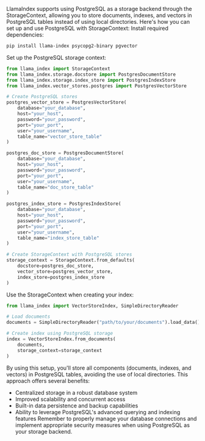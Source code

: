 LlamaIndex supports using PostgreSQL as a storage backend through the StorageContext, allowing you to store documents, indexes, and vectors in PostgreSQL tables instead of using local directories. Here's how you can set up and use PostgreSQL with StorageContext:
Install required dependencies:

```bash
pip install llama-index psycopg2-binary pgvector
```
Set up the PostgreSQL storage context:

```python
from llama_index import StorageContext
from llama_index.storage.docstore import PostgresDocumentStore
from llama_index.storage.index_store import PostgresIndexStore
from llama_index.vector_stores.postgres import PostgresVectorStore

# Create PostgreSQL stores
postgres_vector_store = PostgresVectorStore(
    database="your_database",
    host="your_host",
    password="your_password",
    port="your_port",
    user="your_username",
    table_name="vector_store_table"
)

postgres_doc_store = PostgresDocumentStore(
    database="your_database",
    host="your_host",
    password="your_password",
    port="your_port",
    user="your_username",
    table_name="doc_store_table"
)

postgres_index_store = PostgresIndexStore(
    database="your_database",
    host="your_host",
    password="your_password",
    port="your_port",
    user="your_username",
    table_name="index_store_table"
)

# Create StorageContext with PostgreSQL stores
storage_context = StorageContext.from_defaults(
    docstore=postgres_doc_store,
    vector_store=postgres_vector_store,
    index_store=postgres_index_store
)
```

Use the StorageContext when creating your index:

```python
from llama_index import VectorStoreIndex, SimpleDirectoryReader

# Load documents
documents = SimpleDirectoryReader("path/to/your/documents").load_data()

# Create index using PostgreSQL storage
index = VectorStoreIndex.from_documents(
    documents,
    storage_context=storage_context
)
```
By using this setup, you'll store all components (documents, indexes, and vectors) in PostgreSQL tables, avoiding the use of local directories. This approach offers several benefits:
- Centralized storage in a robust database system
- Improved scalability and concurrent access
- Built-in data persistence and backup capabilities
- Ability to leverage PostgreSQL's advanced querying and indexing features
Remember to properly manage your database connections and implement appropriate security measures when using PostgreSQL as your storage backend.